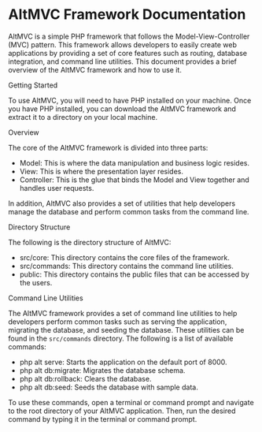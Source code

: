 # AltMVC Framework Documentation

AltMVC is a simple PHP framework that follows the Model-View-Controller (MVC) pattern. This framework allows developers to easily create web applications by providing a set of core features such as routing, database integration, and command line utilities. This document provides a brief overview of the AltMVC framework and how to use it.

Getting Started

To use AltMVC, you will need to have PHP installed on your machine. Once you have PHP installed, you can download the AltMVC framework and extract it to a directory on your local machine.

Overview

The core of the AltMVC framework is divided into three parts:

- Model: This is where the data manipulation and business logic resides.
- View: This is where the presentation layer resides.
- Controller: This is the glue that binds the Model and View together and handles user requests.

In addition, AltMVC also provides a set of utilities that help developers manage the database and perform common tasks from the command line.

Directory Structure

The following is the directory structure of AltMVC:

- src/core: This directory contains the core files of the framework.
- src/commands: This directory contains the command line utilities.
- public: This directory contains the public files that can be accessed by the users.

Command Line Utilities

The AltMVC framework provides a set of command line utilities to help developers perform common tasks such as serving the application, migrating the database, and seeding the database. These utilities can be found in the `src/commands` directory. The following is a list of available commands:

- php alt serve: Starts the application on the default port of 8000.
- php alt db:migrate: Migrates the database schema.
- php alt db:rollback: Clears the database.
- php alt db:seed: Seeds the database with sample data.

To use these commands, open a terminal or command prompt and navigate to the root directory of your AltMVC application. Then, run the desired command by typing it in the terminal or command prompt.
